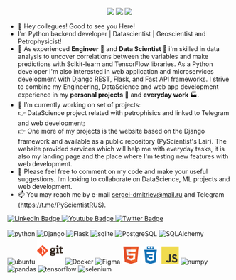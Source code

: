 <img src="https://komarev.com/ghpvc/?username=PyScientist&style=flat-square&color=blue" alt=""/>

<div id="header", align="center">
  <img src="https://media0.giphy.com/media/LaVp0AyqR5bGsC5Cbm/200w.webp?cid=ecf05e472sv8bzgpcqgs0upmql33cu43weki40lx4v6ftf7v&rid=200w.webp&ct=g" width="100"/>
  <img src="https://media0.giphy.com/media/KAq5w47R9rmTuvWOWa/200.webp?cid=ecf05e472sv8bzgpcqgs0upmql33cu43weki40lx4v6ftf7v&rid=200.webp&ct=g" width="100"/>
  <img src="https://media1.giphy.com/media/vrxxqQbyRxYi6scCjT/200.webp?cid=ecf05e47atggkfa9umehnmw8ckd40sfy7y4z3mxvlxb08tqq&rid=200.webp&ct=g" width="130"/>
</div>

- 👋 Hey collegues! Good to see you Here! 
- I’m Python backend developer | Datascientist | Geoscientist and Petrophysicist!
- 👀 As experienced <b>Engineer</b> 🗼 and <b>Data Scientist</b> 🌌 i'm skilled in data analysis to uncover correlations between the variables and make predictions with Scikit-learn and TensorFlow libraries. As a Python developer I'm also interested in web application and microservices development with Django REST, Flask, and Fast API frameworks. I strive to combine my Engineering, DataScience and web app development experience in my <b>personal projects</b> 🎇 and <b>everyday work</b> 🏭.
- 🌱 I’m currently working on set of projects:<br>
  👉 DataScience project related with petrophisics and linked to Telegram and web development; <br>
  👉 One more of my projects is the website based on the Django framework and available as a public repository (PyScientist's Lair). The website provided services which will help me with everyday tasks, it is also my landing page and the place where I'm testing new features with web development.
- 💞️ Please feel free to comment on my code and make your useful suggestions. I’m looking to collaborate on DataScience, ML projects and web development.
- 📫 You may reach me by e-mail sergei-dmitriev@mail.ru and Telegram (https://t.me/PyScientistRUS).

<div id="badges", allign="center">
  <a href="https://www.linkedin.com/in/sergei-dmitriev-36265585/">
    <img src="https://img.shields.io/badge/LinkedIn-blue?style=for-the-badge&logo=linkedin&logoColor=white" alt="LinkedIn Badge"/>
  </a>
  <a href="https://www.youtube.com/channel/UCSyVru3RIxaHr4syFacyo7w">
    <img src="https://img.shields.io/badge/YouTube-red?style=for-the-badge&logo=youtube&logoColor=white" alt="Youtube Badge"/>
  </a>
  <a href="https://twitter.com/PyScientist">
    <img src="https://img.shields.io/badge/Twitter-blue?style=for-the-badge&logo=twitter&logoColor=white" alt="Twitter Badge"/>
  </a>
</div>

<br>

<div>
  <img src="https://cdn.jsdelivr.net/gh/devicons/devicon/icons/python/python-original.svg"  title="python" alt="python" width="50" height="50"/>
  <img src="https://cdn.jsdelivr.net/gh/devicons/devicon/icons/django/django-plain.svg" title="Django" alt="Django" width="50" height="50"/>
  <img src="https://cdn.jsdelivr.net/gh/devicons/devicon/icons/flask/flask-original-wordmark.svg" title="Flask" alt="Flask" width="70" height="70"/>
  <img src="https://cdn.jsdelivr.net/gh/devicons/devicon/icons/sqlite/sqlite-original-wordmark.svg"  title="sqlite" alt="sqlite" width="70" height="70"/>
  <img src="https://cdn.jsdelivr.net/gh/devicons/devicon/icons/postgresql/postgresql-original-wordmark.svg" title="PostgreSQL" alt="PostgreSQL" width="40" height="40"/>
  <img src="https://cdn.jsdelivr.net/gh/devicons/devicon/icons/sqlalchemy/sqlalchemy-original.svg" title="SQLAlchemy" alt="SQLAlchemy" width="60" height="60"/>
  <img src="https://cdn.jsdelivr.net/gh/devicons/devicon/icons/ubuntu/ubuntu-plain.svg"  title="ubuntu" alt="ubuntu" width="50" height="50"/>
  <img src="https://github.com/devicons/devicon/blob/master/icons/git/git-original-wordmark.svg" title="Git" alt="Git" width="60" height="60"/>
  <img src="https://cdn.jsdelivr.net/gh/devicons/devicon/icons/docker/docker-original-wordmark.svg" title="Docker" alt="Docker" width="60" height="60"/>
  <img src="https://cdn.jsdelivr.net/gh/devicons/devicon/icons/figma/figma-original.svg" title="Figma" alt="Figma" width="40" height="40"/>
  <img src="https://github.com/devicons/devicon/blob/master/icons/html5/html5-original.svg" title="HTML5" alt="HTML5" width="40" height="40"/>
  <img src="https://github.com/devicons/devicon/blob/master/icons/css3/css3-plain-wordmark.svg"  title="CSS3" alt="CSS3" width="40" height="40"/>
  <img src="https://github.com/devicons/devicon/blob/master/icons/javascript/javascript-original.svg" title="JavaScript" alt="JavaScript" width="40"
  <img src="https://cdn.jsdelivr.net/gh/devicons/devicon/icons/jupyter/jupyter-original.svg"  title="jupyter" alt="jupyter" width="40" height="40"/>
  <img src="https://cdn.jsdelivr.net/gh/devicons/devicon/icons/numpy/numpy-original-wordmark.svg"  title="numpy" alt="numpy" width="60" height="60"/>
  <img src="https://cdn.jsdelivr.net/gh/devicons/devicon/icons/pandas/pandas-original-wordmark.svg"  title="pandas" alt="pandas" width="60" height="60"/>
  <img src="https://cdn.jsdelivr.net/gh/devicons/devicon/icons/tensorflow/tensorflow-original.svg"  title="tensorflow" alt="tensorflow" width="40" height="40"/>
  <img src="https://cdn.jsdelivr.net/gh/devicons/devicon/icons/selenium/selenium-original.svg"  title="selenium" alt="selenium" width="40" height="40"/>
</div>
